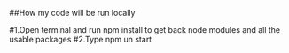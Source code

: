 ##How my code will be run locally

#1.Open terminal and run npm install to get back node modules and all the usable packages
#2.Type npm un start
